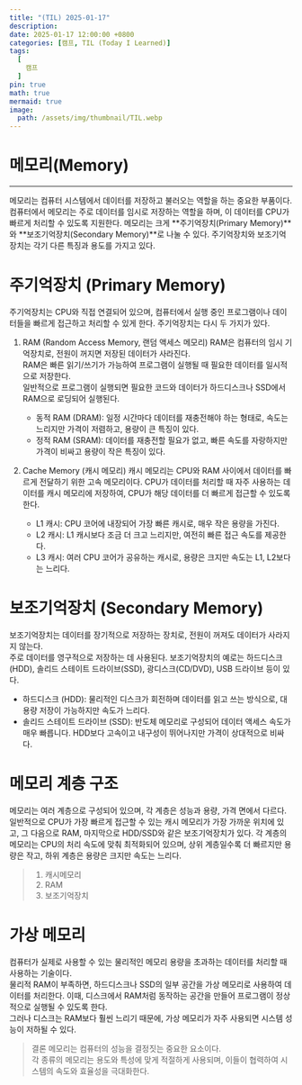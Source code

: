 ```yaml
---
title: "(TIL) 2025-01-17"
description: 
date: 2025-01-17 12:00:00 +0800
categories: [캠프, TIL (Today I Learned)]
tags:
  [
    캠프
  ]
pin: true
math: true
mermaid: true
image:
  path: /assets/img/thumbnail/TIL.webp
---
```


# **메모리(Memory)**

---

메모리는 컴퓨터 시스템에서 데이터를 저장하고 불러오는 역할을 하는 중요한 부품이다.  
컴퓨터에서 메모리는 주로 데이터를 임시로 저장하는 역할을 하며, 이 데이터를 CPU가 빠르게 처리할 수 있도록 지원한다. 
메모리는 크게 **주기억장치(Primary Memory)**와 **보조기억장치(Secondary Memory)**로 나눌 수 있다.
주기억장치와 보조기억장치는 각기 다른 특징과 용도를 가지고 있다.

# 주기억장치 (Primary Memory)

주기억장치는 CPU와 직접 연결되어 있으며, 컴퓨터에서 실행 중인 프로그램이나 데이터들을 빠르게 접근하고 처리할 수 있게 한다. 주기억장치는 다시 두 가지가 있다.

1. RAM (Random Access Memory, 랜덤 액세스 메모리)
  RAM은 컴퓨터의 임시 기억장치로, 전원이 꺼지면 저장된 데이터가 사라진다.  
  RAM은 빠른 읽기/쓰기가 가능하여 프로그램이 실행될 때 필요한 데이터를 일시적으로 저장한다.  
  일반적으로 프로그램이 실행되면 필요한 코드와 데이터가 하드디스크나 SSD에서 RAM으로 로딩되어 실행된다.  

    - 동적 RAM (DRAM): 일정 시간마다 데이터를 재충전해야 하는 형태로, 속도는 느리지만 가격이 저렴하고, 용량이 큰 특징이 있다.
    - 정적 RAM (SRAM): 데이터를 재충전할 필요가 없고, 빠른 속도를 자랑하지만 가격이 비싸고 용량이 작은 특징이 있다.

2. Cache Memory (캐시 메모리)
  캐시 메모리는 CPU와 RAM 사이에서 데이터를 빠르게 전달하기 위한 고속 메모리이다. CPU가 데이터를 처리할 때 자주 사용하는 데이터를 캐시 메모리에 저장하여, CPU가 해당 데이터를 더 빠르게 접근할 수 있도록 한다.

    - L1 캐시: CPU 코어에 내장되어 가장 빠른 캐시로, 매우 작은 용량을 가진다.
    - L2 캐시: L1 캐시보다 조금 더 크고 느리지만, 여전히 빠른 접근 속도를 제공한다.
    - L3 캐시: 여러 CPU 코어가 공유하는 캐시로, 용량은 크지만 속도는 L1, L2보다는 느리다.

# 보조기억장치 (Secondary Memory)

보조기억장치는 데이터를 장기적으로 저장하는 장치로, 전원이 꺼져도 데이터가 사라지지 않는다.  
주로 데이터를 영구적으로 저장하는 데 사용된다. 보조기억장치의 예로는 하드디스크(HDD), 솔리드 스테이트 드라이브(SSD), 광디스크(CD/DVD), USB 드라이브 등이 있다.  

  - 하드디스크 (HDD): 물리적인 디스크가 회전하며 데이터를 읽고 쓰는 방식으로, 대용량 저장이 가능하지만 속도가 느리다.
  - 솔리드 스테이트 드라이브 (SSD): 반도체 메모리로 구성되어 데이터 액세스 속도가 매우 빠릅니다. HDD보다 고속이고 내구성이 뛰어나지만 가격이 상대적으로 비싸다.

# 메모리 계층 구조

메모리는 여러 계층으로 구성되어 있으며, 각 계층은 성능과 용량, 가격 면에서 다르다. 일반적으로 CPU가 가장 빠르게 접근할 수 있는 캐시 메모리가 가장 가까운 위치에 있고, 그 다음으로 RAM, 마지막으로 HDD/SSD와 같은 보조기억장치가 있다. 각 계층의 메모리는 CPU의 처리 속도에 맞춰 최적화되어 있으며, 상위 계층일수록 더 빠르지만 용량은 작고, 하위 계층은 용량은 크지만 속도는 느리다.

> 1. 캐시메모리
> 2. RAM
> 3. 보조기억장치

# 가상 메모리

컴퓨터가 실제로 사용할 수 있는 물리적인 메모리 용량을 초과하는 데이터를 처리할 때 사용하는 기술이다.  
물리적 RAM이 부족하면, 하드디스크나 SSD의 일부 공간을 가상 메모리로 사용하여 데이터를 처리한다. 이때, 디스크에서 RAM처럼 동작하는 공간을 만들어 프로그램이 정상적으로 실행될 수 있도록 한다.  
그러나 디스크는 RAM보다 훨씬 느리기 때문에, 가상 메모리가 자주 사용되면 시스템 성능이 저하될 수 있다.

>결론
>메모리는 컴퓨터의 성능을 결정짓는 중요한 요소이다.  
>각 종류의 메모리는 용도와 특성에 맞게 적절하게 사용되며, 이들이 협력하여 시스템의 속도와 효율성을 극대화한다.